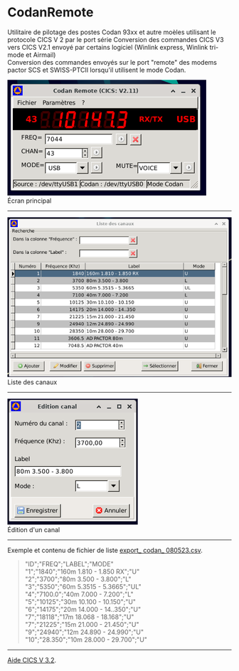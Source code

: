 # CodanRemote

Utilitaire de pilotage des postes Codan 93xx et autre moèles utilisant le protocole CICS V 2 par le port série
Conversion des commandes CICS V3 vers CICS V2.1 envoyé par certains logiciel (Winlink express, Winlink tri-mode et Airmail)  
Conversion des commandes envoyés sur le port "remote" des modems pactor SCS et SWISS-PTCII lorsqu'il utilisent le mode Codan.

![ecran_principal](docs/screenshot.png)  
Écran principal

---

![liste_canaux](docs/liste_canaux.png)  
Liste des canaux

---

![edit_canal](docs/edit_canal.png)   
Édition d'un canal

---


Exemple et contenu de fichier de liste
[export_ codan_ 080523.csv](docs/export_codan_080523.csv).

>"ID";"FREQ";"LABEL";"MODE"   
"1";"1840";"160m 1.810 - 1.850 RX";"U"  
"2";"3700";"80m 3.500 - 3.800";"L"   
"3";"5350";"60m 5.3515 - 5.3665";"UL"   
"4";"7100.0";"40m 7.000 - 7.200";"L"   
"5";"10125";"30m 10.100 - 10.150";"U"  
"6";"14175";"20m 14.000 - 14..350";"U"  
"7";"18118";"17m 18.068 - 18.168";"U"  
"7";"21225";"15m 21.000 - 21.450";"U"  
"9";"24940";"12m 24.890 - 24.990";"U"  
"10";"28.350";"10m 28.000 - 29.700";"U"


---

[Aide CICS V 3.2](docs/CICS_Help-1.pdf).